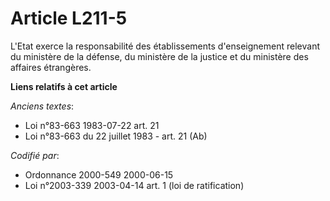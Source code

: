 # Article L211-5

L'Etat exerce la responsabilité des établissements d'enseignement relevant du ministère de la défense, du ministère de la
justice et du ministère des affaires étrangères.

**Liens relatifs à cet article**

_Anciens textes_:

  - Loi n°83-663 1983-07-22 art. 21
  - Loi n°83-663 du 22 juillet 1983 - art. 21 (Ab)

_Codifié par_:

  - Ordonnance 2000-549 2000-06-15
  - Loi n°2003-339 2003-04-14 art. 1 (loi de ratification)
